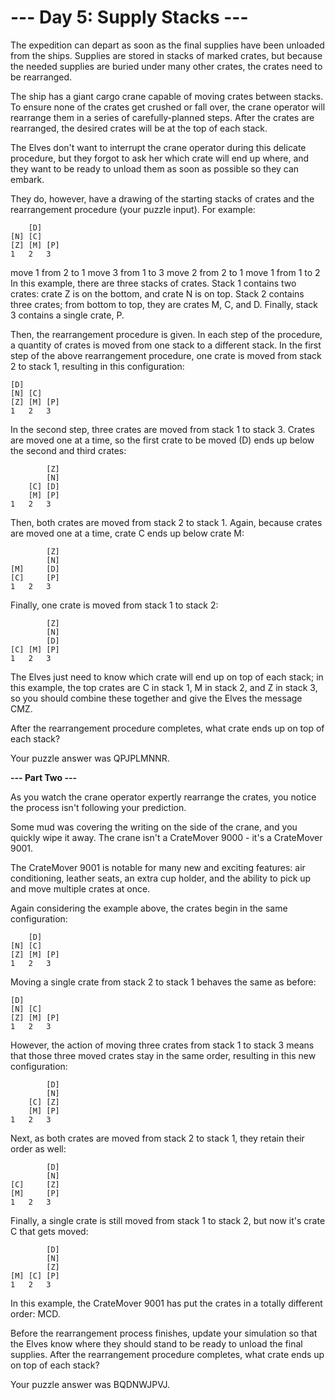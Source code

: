 # --- Day 5: Supply Stacks ---
The expedition can depart as soon as the final supplies have been unloaded from the ships. Supplies are stored in stacks of marked crates, but because the needed supplies are buried under many other crates, the crates need to be rearranged.

The ship has a giant cargo crane capable of moving crates between stacks. To ensure none of the crates get crushed or fall over, the crane operator will rearrange them in a series of carefully-planned steps. After the crates are rearranged, the desired crates will be at the top of each stack.

The Elves don't want to interrupt the crane operator during this delicate procedure, but they forgot to ask her which crate will end up where, and they want to be ready to unload them as soon as possible so they can embark.

They do, however, have a drawing of the starting stacks of crates and the rearrangement procedure (your puzzle input). For example:
````
    [D]    
[N] [C]    
[Z] [M] [P]
1   2   3
````

move 1 from 2 to 1
move 3 from 1 to 3
move 2 from 2 to 1
move 1 from 1 to 2
In this example, there are three stacks of crates. Stack 1 contains two crates: crate Z is on the bottom, and crate N is on top. Stack 2 contains three crates; from bottom to top, they are crates M, C, and D. Finally, stack 3 contains a single crate, P.

Then, the rearrangement procedure is given. In each step of the procedure, a quantity of crates is moved from one stack to a different stack. In the first step of the above rearrangement procedure, one crate is moved from stack 2 to stack 1, resulting in this configuration:
````
[D]        
[N] [C]    
[Z] [M] [P]
1   2   3
````
In the second step, three crates are moved from stack 1 to stack 3. Crates are moved one at a time, so the first crate to be moved (D) ends up below the second and third crates:
````
        [Z]
        [N]
    [C] [D]
    [M] [P]
1   2   3
````
Then, both crates are moved from stack 2 to stack 1. Again, because crates are moved one at a time, crate C ends up below crate M:
````
        [Z]
        [N]
[M]     [D]
[C]     [P]
1   2   3
````
Finally, one crate is moved from stack 1 to stack 2:
````
        [Z]
        [N]
        [D]
[C] [M] [P]
1   2   3
````
The Elves just need to know which crate will end up on top of each stack; in this example, the top crates are C in stack 1, M in stack 2, and Z in stack 3, so you should combine these together and give the Elves the message CMZ.

After the rearrangement procedure completes, what crate ends up on top of each stack?

Your puzzle answer was QPJPLMNNR.

**--- Part Two ---**

As you watch the crane operator expertly rearrange the crates, you notice the process isn't following your prediction.

Some mud was covering the writing on the side of the crane, and you quickly wipe it away. The crane isn't a CrateMover 9000 - it's a CrateMover 9001.

The CrateMover 9001 is notable for many new and exciting features: air conditioning, leather seats, an extra cup holder, and the ability to pick up and move multiple crates at once.

Again considering the example above, the crates begin in the same configuration:
````
    [D]    
[N] [C]    
[Z] [M] [P]
1   2   3
````
Moving a single crate from stack 2 to stack 1 behaves the same as before:
````
[D]        
[N] [C]    
[Z] [M] [P]
1   2   3
````
However, the action of moving three crates from stack 1 to stack 3 means that those three moved crates stay in the same order, resulting in this new configuration:
````
        [D]
        [N]
    [C] [Z]
    [M] [P]
1   2   3
````
Next, as both crates are moved from stack 2 to stack 1, they retain their order as well:
````
        [D]
        [N]
[C]     [Z]
[M]     [P]
1   2   3
````
Finally, a single crate is still moved from stack 1 to stack 2, but now it's crate C that gets moved:
````
        [D]
        [N]
        [Z]
[M] [C] [P]
1   2   3
````
In this example, the CrateMover 9001 has put the crates in a totally different order: MCD.

Before the rearrangement process finishes, update your simulation so that the Elves know where they should stand to be ready to unload the final supplies. After the rearrangement procedure completes, what crate ends up on top of each stack?

Your puzzle answer was BQDNWJPVJ.
